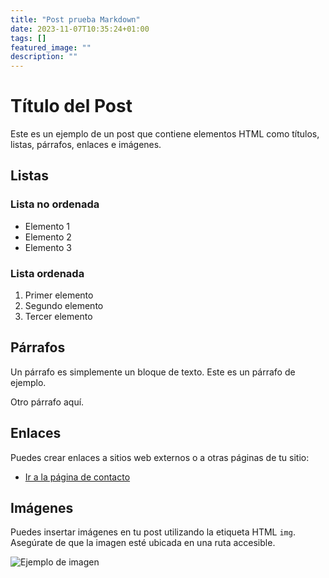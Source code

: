 ```yaml
---
title: "Post prueba Markdown"
date: 2023-11-07T10:35:24+01:00
tags: []
featured_image: ""
description: ""
---
```



# Título del Post

Este es un ejemplo de un post que contiene elementos HTML como títulos, listas, párrafos, enlaces e imágenes.

## Listas

### Lista no ordenada

- Elemento 1
- Elemento 2
- Elemento 3

### Lista ordenada

1. Primer elemento
2. Segundo elemento
3. Tercer elemento

## Párrafos

Un párrafo es simplemente un bloque de texto. Este es un párrafo de ejemplo.

Otro párrafo aquí.

## Enlaces

Puedes crear enlaces a sitios web externos o a otras páginas de tu sitio:

- [Ir a la página de contacto](/page/contacto/)

## Imágenes

Puedes insertar imágenes en tu post utilizando la etiqueta HTML `img`. Asegúrate de que la imagen esté ubicada en una ruta accesible.

![Ejemplo de imagen](/posts/images/markdown.png)
